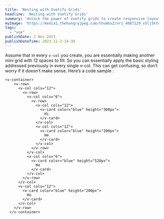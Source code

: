 ```yaml
---
title: 'Nesting with Vuetify Grids'
headline: 'Nesting with Vuetify Grids'
summary: 'Unlock the power of Vuetify grids to create responsive layouts, ensuring your web applications deliver a consistent, user-friendly experience across all devices'
myImage: 'https://media1.thehungryjpeg.com/thumbs2/ori_4087129_v5lj5kfn4jyiusy6vz7p6cywydqltj8z9sb79480_decorative-russian-dolls-matryoshka-dolls-flat-tourist-souvenirs-fro.jpg'
tags:
  - "vue"
publishDate: 2 Nov 2023
publishDateTime: 2023-11-2:19:30
---
```


Assume that in every `v-col` you create, you are essentially making another mini grid with 12 spaces to fill. So you can essentially apply the basic styling addressed previously in every single v-col. This can get confusing, so don’t worry if it doesn’t make sense. Here’s a code sample : 

```html{3-31}[file.vue]
<v-container>
    <v-row>
      <v-col cols="12">
        <v-row>
          <v-col cols="6">
            <v-row>
              <v-col cols="12">
                <v-card color="blue" height="300px">
                  Hi
                </v-card>
              </v-col>
              <v-col cols="12">
                <v-card color="blue" height="200px">
                  He
                </v-card>
              </v-col>
            </v-row>
          </v-col>
          <v-col cols="6">
            <v-card color="blue" height="520px">
              He
            </v-card>
          </v-col>
        </v-row>
      </v-col>
      <v-col cols="12">
        <v-card color="blue" height="200px">
          Ho
        </v-card>
      </v-col>
    </v-row>
  </v-container>
```
